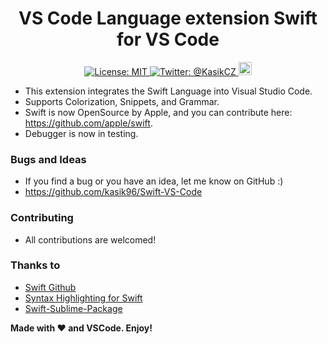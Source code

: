 <h1 align="center">VS Code Language extension Swift for VS Code</h1>
<p align="center">
   <a href="https://opensource.org/licenses/MIT">
        <img src="https://camo.githubusercontent.com/78f47a09877ba9d28da1887a93e5c3bc2efb309c1e910eb21135becd2998238a/68747470733a2f2f696d672e736869656c64732e696f2f62616467652f4c6963656e73652d4d49542d79656c6c6f772e737667" alt="License: MIT" />
    </a>
   <a href="https://camo.githubusercontent.com/e948575bb276fa2ffac99e1491d13e1ad8e28d7cc5e17153d3ea5bfa8b9784a6/68747470733a2f2f696d672e736869656c64732e696f2f62616467652f706c6174666f726d2d6d61634f532d6c69676874677265792e737667">
    </a>
    <a href="https://twitter.com/KasikCZ">
        <img src="https://img.shields.io/badge/twitter-@KasikCZ-blue.svg" alt="Twitter: @KasikCZ" />
    </a>
  <a href="https://www.buymeacoffee.com/kasik96" target="_blank"><img height="21" src="https://www.buymeacoffee.com/assets/img/custom_images/orange_img.png" alt="Buy Me A Coffee"></a>
</p>


* This extension integrates the Swift Language into Visual Studio Code.
* Supports Colorization, Snippets, and Grammar.
* Swift is now OpenSource by Apple, and you can contribute here: https://github.com/apple/swift.
* Debugger is now in testing.

### Bugs and Ideas
* If you find a bug or you have an idea, let me know on GitHub :)
* https://github.com/kasik96/Swift-VS-Code

### Contributing
* All contributions are welcomed!

### Thanks to
* [Swift Github](https://github.com/apple/swift)
* [Syntax Highlighting for Swift](https://github.com/textmate/swift.tmbundle)
* [Swift-Sublime-Package](https://github.com/quiqueg/Swift-Sublime-Package)

**Made with ♥ and VSCode. Enjoy!**
